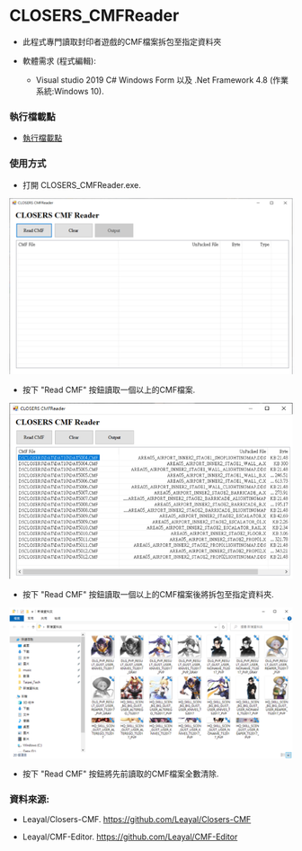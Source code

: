 # CLOSERS_CMFReader

- 此程式專門讀取封印者遊戲的CMF檔案拆包至指定資料夾

- 軟體需求 (程式編輯):

  - Visual studio 2019 C# Windows Form 以及 .Net Framework 4.8 (作業系統:Windows 10).

### 執行檔載點

- [執行檔載點](https://github.com/qaz9517532846/CLOSERS_CMFReader/releases/tag/trade_ver)

### 使用方式

- 打開 CLOSERS_CMFReader.exe.

![image](https://github.com/qaz9517532846/CLOSERS_CMFReader/blob/main/image/CLOSERS_CMFReader.png)

- 按下 "Read CMF" 按鈕讀取一個以上的CMF檔案.

![image](https://github.com/qaz9517532846/CLOSERS_CMFReader/blob/main/image/read_cmf.png)

- 按下 "Read CMF" 按鈕讀取一個以上的CMF檔案後將拆包至指定資料夾.

![image](https://github.com/qaz9517532846/CLOSERS_CMFReader/blob/main/image/result.png)

- 按下 "Read CMF" 按鈕將先前讀取的CMF檔案全數清除.

### 資料來源:

  - Leayal/Closers-CMF. https://github.com/Leayal/Closers-CMF

  - Leayal/CMF-Editor. https://github.com/Leayal/CMF-Editor
